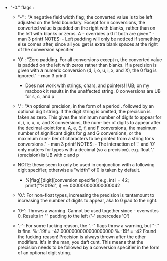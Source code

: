 - "-0." flags :
	- "-" : "A negative field width flag; the converted value is to be left adjusted
			on the field boundary.  Except for n conversions, the converted value is
			padded on the right with blanks, rather than on the left with blanks or
			zeros.  A - overrides a 0 if both are given." - man 3 printf
		NOTES:	- Left padding will only be noticed if something else comes after, since all you get is extra blank spaces at the right
		of the conversion specifier 
	- '0' : "Zero padding.  For all conversions except n, the converted value is
			padded on the left with zeros rather than blanks.  If a precision is
			given with a numeric conversion (d, i, o, u, i, x, and X), the 0 flag is
			ignored." - man 3 printf
		- Does not work with strings, chars, and pointers!! UB; on my macbook it results in the unaffected string.
			0 conversions are UB for s, c, and p

	- '.' :	"An optional precision, in the form of a period . followed by an optional digit
			string.  If the digit string is omitted, the precision is taken as zero.  This gives
			the minimum number of digits to appear for d, i, o, u, x, and X conversions, the num-
			ber of digits to appear after the decimal-point for a, A, e, E, f, and F conversions,
			the maximum number of significant digits for g and G conversions, or the maximum num-
			ber of characters to be printed from a string for s conversions." - man 3 printf
		NOTES:	- The interaction of '.' and '0' only matters for types with a decimal (so a precision). e.g. float
			'.' (precision) is UB with c and p
	- NOTE:	these seem to only be used in conjunction with a following digit specifier, otherwise a "width" of 0 
			is taken by default.
		- %[flag][digit][conversion specifier]
			e.g. int i = 42; printf("%019d", i) ==> 000000000000000042

	- '0.':	For non-float types, increasing the precision is tantamount to increasing the number
			of digits to appear, aka to 0 pad to the right.
	- '0-':	Throws a warning. Cannot be used together since - overwrites 0. 
			Results in ' ' padding to the left ('-' supercedes '0')
	- '.-':	For some fucking reason, the ".-" flags throw a warning, but "-." is fine.
			%-.19f = -42.0000000000000000000
			%.-19f = -42
			Found the fucking reason! Precision is always thrown after the other modifiers. It's in the man, you daft cunt.
			This means that the precision needs to be followed by a conversion specifier in the form of an optional digit string.
